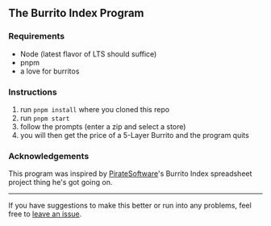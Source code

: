 ## The Burrito Index Program

### Requirements
 - Node (latest flavor of LTS should suffice)
 - pnpm
 - a love for burritos

### Instructions
1. run `pnpm install` where you cloned this repo
2. run `pnpm start`
3. follow the prompts (enter a zip and select a store)
4. you will then get the price of a 5-Layer Burrito and the program quits

### Acknowledgements
This program was inspired by [PirateSoftware](https://twitch.tv/piratesoftware)'s Burrito Index spreadsheet project thing he's got going on.

---
If you have suggestions to make this better or run into any problems, feel free to [leave an issue](https://github.com/colinkautz/burrito-index/issues).